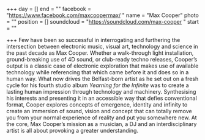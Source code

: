 +++
day = []
end = ""
facebook = "https://www.facebook.com/maxcoopermax/ "
name = "Max Cooper"
photo = ""
position = []
soundcloud = "https://soundcloud.com/max-cooper "
start = ""

+++
Few have been so successful in interrogating and furthering the intersection between electronic music, visual art, technology and science in the past decade as Max Cooper. Whether a walk-through light installation, ground-breaking use of 4D sound, or club-ready techno releases, Cooper’s output is a classic case of electronic exploration that makes use of available technology while referencing that which came before it and does so in a human way. What now drives the Belfast-born artist as he set out on a fresh cycle for his fourth studio album _Yearning for the Infinite_ was to create a lasting human impression through technology and machinery. Synthesising his interests and presenting it in an accessible way that defies conventional format, Cooper explores concepts of emergence, identity and infinity to create an immersion of sound, vision and concept that can totally remove you from your normal experience of reality and put you somewhere new. At the core, Max Cooper’s mission as a musician, a DJ and an interdisciplinary artist is all about provoking a greater understanding.